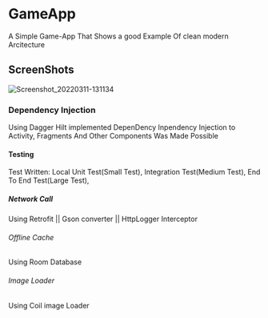 # GameApp
A Simple Game-App That Shows a good Example Of clean modern Arcitecture

## ScreenShots
![Screenshot_20220311-131134](https://user-images.githubusercontent.com/82580142/157864835-54a72fe8-439d-454c-a91d-9796601fc242.png)

### Dependency Injection
Using Dagger Hilt implemented DepenDency Inpendency Injection to Activity, Fragments And Other Components Was Made Possible

#### Testing
Test Written:
Local Unit Test(Small Test),
Integration Test(Medium Test),
End To End Test(Large Test),

##### Network Call
Using Retrofit || Gson converter || HttpLogger Interceptor

###### Offline Cache
Using Room Database

###### Image Loader
Using Coil image Loader
